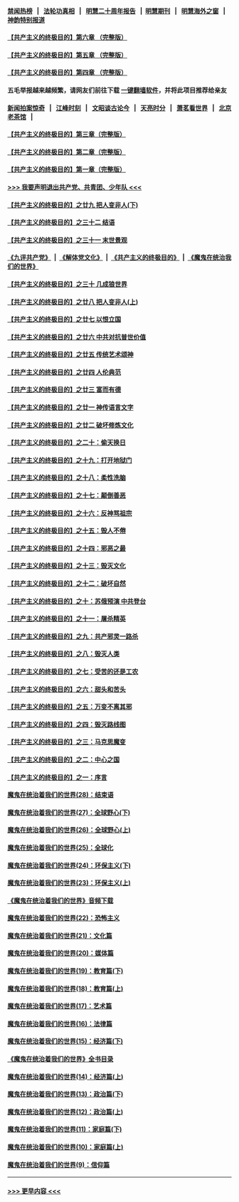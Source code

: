 #### [禁闻热榜](热点新闻.md?=0)  &nbsp;&nbsp;|&nbsp;&nbsp; [法轮功真相](https://github.com/gfw-breaker/truth/blob/master/README.md?=0) &nbsp;&nbsp;|&nbsp;&nbsp; [明慧二十周年报告](https://github.com/gfw-breaker/mh-reports/blob/master/README.md?=0) &nbsp;&nbsp;|&nbsp;&nbsp;[明慧期刊](https://github.com/gfw-breaker/mh-qikan) &nbsp;&nbsp;|&nbsp;&nbsp; [明慧海外之窗](https://github.com/gfw-breaker/mh-news/blob/master/README.md?=0) &nbsp;&nbsp;|&nbsp;&nbsp; [神韵特别报道](https://github.com/gfw-breaker/mh-news/blob/master/shenyun.md?=0)
#### [【共产主义的终极目的】第六章 （完整版）](../pages/nsc422/n11428913.md?t=03010431) 
#### [【共产主义的终极目的】第五章 （完整版）](../pages/nsc422/n11428912.md?t=03010431) 
#### [【共产主义的终极目的】第四章 （完整版）](../pages/nsc422/n11428907.md?t=03010431) 
#### 五毛举报越来越频繁，请网友们前往下载 [一键翻墙软件](https://github.com/gfw-breaker/ssr-accounts)，并将此项目推荐给亲友
#### [新闻拍案惊奇](https://github.com/gfw-breaker/banned-news/blob/master/pages/link4.md) &nbsp;&nbsp;|&nbsp;&nbsp; [江峰时刻](https://github.com/gfw-breaker/banned-news/blob/master/pages/link4.md) &nbsp;&nbsp;|&nbsp;&nbsp; [文昭谈古论今](https://github.com/gfw-breaker/banned-news/blob/master/pages/link4.md) &nbsp;&nbsp;|&nbsp;&nbsp; [天亮时分](https://github.com/gfw-breaker/banned-news/blob/master/pages/link4.md) &nbsp;&nbsp;|&nbsp;&nbsp; [萧茗看世界](https://github.com/gfw-breaker/banned-news/blob/master/pages/link4.md) &nbsp;&nbsp;|&nbsp;&nbsp; [北京老茶馆](https://github.com/gfw-breaker/banned-news/blob/master/pages/link4.md) &nbsp;&nbsp;|&nbsp;&nbsp; 
#### [【共产主义的终极目的】第三章（完整版）](../pages/nsc422/n11428848.md?t=03010431) 
#### [【共产主义的终极目的】第二章（完整版）](../pages/nsc422/n11428831.md?t=03010431) 
#### [【共产主义的终极目的】第一章（完整版）](../pages/nsc422/n11417651.md?t=03010431) 
#### [>>> 我要声明退出共产党、共青团、少年队 <<<](https://github.com/begood0513/goodnews/blob/master/quit/letter.md) 
#### [【共产主义的终极目的】之廿九 把人变非人(下)](../pages/nsc422/n11344140.md?t=03010431) 
#### [【共产主义的终极目的】之三十二 结语](../pages/nsc422/n11360535.md?t=03010431) 
#### [【共产主义的终极目的】之三十一 末世景观](../pages/nsc422/n11351129.md?t=03010431) 
#### [《九评共产党》](https://github.com/begood0513/9ping.md/blob/master/README.md) &nbsp;|&nbsp; [《解体党文化》](../../../../jtdwh.md/blob/master/README.md)  &nbsp;|&nbsp; [《共产主义的终极目的》](../../../../gczydzjmd.md/blob/master/README.md) &nbsp;|&nbsp; [《魔鬼在统治我们的世界》](../../../../mgztzwmdsj.md/blob/master/README.md) 
#### [【共产主义的终极目的】之三十 几成狼世界](../pages/nsc422/n11348280.md?t=03010431) 
#### [【共产主义的终极目的】之廿八 把人变非人(上)](../pages/nsc422/n11340492.md?t=03010431) 
#### [【共产主义的终极目的】之廿七 以恨立国](../pages/nsc422/n11336944.md?t=03010431) 
#### [【共产主义的终极目的】之廿六 中共对抗普世价值](../pages/nsc422/n11324785.md?t=03010431) 
#### [【共产主义的终极目的】之廿五 传统艺术颂神](../pages/nsc422/n11296396.md?t=03010431) 
#### [【共产主义的终极目的】之廿四 人伦典范](../pages/nsc422/n11296397.md?t=03010431) 
#### [【共产主义的终极目的】之廿三 富而有德](../pages/nsc422/n11283598.md?t=03010431) 
#### [【共产主义的终极目的】之廿一 神传语言文字](../pages/nsc422/n11263265.md?t=03010431) 
#### [【共产主义的终极目的】之廿二 破坏修炼文化](../pages/nsc422/n11245728.md?t=03010431) 
#### [【共产主义的终极目的】之二十：偷天换日](../pages/nsc422/n11238846.md?t=03010431) 
#### [【共产主义的终极目的】之十九：打开地狱门](../pages/nsc422/n11206376.md?t=03010431) 
#### [【共产主义的终极目的】之十八：柔性洗脑](../pages/nsc422/n11199994.md?t=03010431) 
#### [【共产主义的终极目的】之十七：颠倒善恶](../pages/nsc422/n11179782.md?t=03010431) 
#### [【共产主义的终极目的】之十六：反神骂祖宗](../pages/nsc422/n11166798.md?t=03010431) 
#### [【共产主义的终极目的】之十五：毁人不倦](../pages/nsc422/n11166792.md?t=03010431) 
#### [【共产主义的终极目的】之十四：邪恶之最](../pages/nsc422/n11150249.md?t=03010431) 
#### [【共产主义的终极目的】之十三：毁灭文化](../pages/nsc422/n11135227.md?t=03010431) 
#### [【共产主义的终极目的】之十二：破坏自然](../pages/nsc422/n11135214.md?t=03010431) 
#### [【共产主义的终极目的】之十：苏俄预演 中共登台](../pages/nsc422/n11118424.md?t=03010431) 
#### [【共产主义的终极目的】之十一：屠杀精英](../pages/nsc422/n11118442.md?t=03010431) 
#### [【共产主义的终极目的】之九：共产邪灵一路杀](../pages/nsc422/n11114139.md?t=03010431) 
#### [【共产主义的终极目的】之八：毁灭人类](../pages/nsc422/n11108503.md?t=03010431) 
#### [【共产主义的终极目的】之七：受苦的还是工农](../pages/nsc422/n11101809.md?t=03010431) 
#### [【共产主义的终极目的】之六：甜头和苦头](../pages/nsc422/n11096971.md?t=03010431) 
#### [【共产主义的终极目的】之五：万变不离其邪](../pages/nsc422/n11091285.md?t=03010431) 
#### [【共产主义的终极目的】之四：毁灭路线图](../pages/nsc422/n11086284.md?t=03010431) 
#### [【共产主义的终极目的】之三：马克思魔变](../pages/nsc422/n11061941.md?t=03010431) 
#### [【共产主义的终极目的】之二：中心之国](../pages/nsc422/n11047728.md?t=03010431) 
#### [【共产主义的终极目的】之一：序言](../pages/nsc422/n11086077.md?t=03010431) 
#### [魔鬼在统治着我们的世界(28)：结束语](../pages/nsc422/n10936246.md?t=03010431) 
#### [魔鬼在统治着我们的世界(27)：全球野心(下)](../pages/nsc422/n10928319.md?t=03010431) 
#### [魔鬼在统治着我们的世界(26)：全球野心(上)](../pages/nsc422/n10900318.md?t=03010431) 
#### [魔鬼在统治着我们的世界(25)：全球化](../pages/nsc422/n10788205.md?t=03010431) 
#### [魔鬼在统治着我们的世界(24)：环保主义(下)](../pages/nsc422/n10695307.md?t=03010431) 
#### [魔鬼在统治着我们的世界(23)：环保主义(上)](../pages/nsc422/n10688613.md?t=03010431) 
#### [《魔鬼在统治着我们的世界》音频下载](../pages/nsc422/n10635553.md?t=03010431) 
#### [魔鬼在统治着我们的世界(22)：恐怖主义](../pages/nsc422/n10614727.md?t=03010431) 
#### [魔鬼在统治着我们的世界(21)：文化篇](../pages/nsc422/n10597706.md?t=03010431) 
#### [魔鬼在统治着我们的世界(20)：媒体篇](../pages/nsc422/n10586579.md?t=03010431) 
#### [魔鬼在统治着我们的世界(19)：教育篇(下)](../pages/nsc422/n10564808.md?t=03010431) 
#### [魔鬼在统治着我们的世界(18)：教育篇(上)](../pages/nsc422/n10526970.md?t=03010431) 
#### [魔鬼在统治着我们的世界(17)：艺术篇](../pages/nsc422/n10499093.md?t=03010431) 
#### [魔鬼在统治着我们的世界(16)：法律篇](../pages/nsc422/n10485969.md?t=03010431) 
#### [魔鬼在统治着我们的世界(15)：经济篇(下)](../pages/nsc422/n10469975.md?t=03010431) 
#### [《魔鬼在统治着我们的世界》全书目录](../pages/nsc422/n10464261.md?t=03010431) 
#### [魔鬼在统治着我们的世界(14)：经济篇(上)](../pages/nsc422/n10457370.md?t=03010431) 
#### [魔鬼在统治着我们的世界(13)：政治篇(下)](../pages/nsc422/n10448270.md?t=03010431) 
#### [魔鬼在统治着我们的世界(12)：政治篇(上)](../pages/nsc422/n10444576.md?t=03010431) 
#### [魔鬼在统治着我们的世界(11)：家庭篇(下)](../pages/nsc422/n10440961.md?t=03010431) 
#### [魔鬼在统治着我们的世界(10)：家庭篇(上)](../pages/nsc422/n10435448.md?t=03010431) 
#### [魔鬼在统治着我们的世界(9)：信仰篇](../pages/nsc422/n10432159.md?t=03010431) 

----
#### [ >>> 更早内容 <<< ](../indexes/nsc422-earlier.md)
